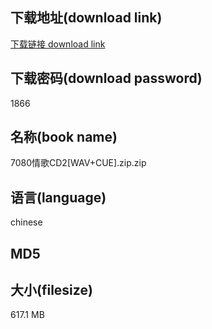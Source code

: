 ## 下载地址(download link)
[下载链接 download link](https://voluble-croquembouche-d321dc.netlify.app/?s=7080%E6%83%85%E6%AD%8CCD2%5BWAV%2BCUE%5D.zip)

## 下载密码(download password)
1866

## 名称(book name)
7080情歌CD2[WAV+CUE].zip.zip

## 语言(language)
chinese

## MD5


## 大小(filesize)
617.1 MB
